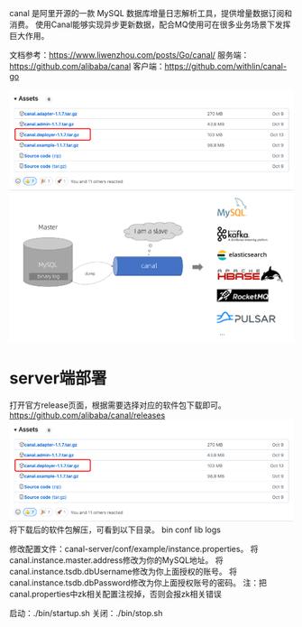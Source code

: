 canal 是阿里开源的一款 MySQL 数据库增量日志解析工具，提供增量数据订阅和消费。
使用Canal能够实现异步更新数据，配合MQ使用可在很多业务场景下发挥巨大作用。

文档参考：https://www.liwenzhou.com/posts/Go/canal/
服务端：https://github.com/alibaba/canal
客户端：https://github.com/withlin/canal-go

![img.png](img/img.png)
![img_1.png](img/img_1.png)

# server端部署
打开官方release页面，根据需要选择对应的软件包下载即可。
https://github.com/alibaba/canal/releases
![img.png](img/img.png)
将下载后的软件包解压，可看到以下目录。
bin
conf
lib
logs

修改配置文件：canal-server/conf/example/instance.properties。
将canal.instance.master.address修改为你的MySQL地址。
将canal.instance.tsdb.dbUsername修改为你上面授权的账号。
将canal.instance.tsdb.dbPassword修改为你上面授权账号的密码。
注：把canal.properties中zk相关配置注视掉，否则会报zk相关错误

启动：./bin/startup.sh
关闭：./bin/stop.sh